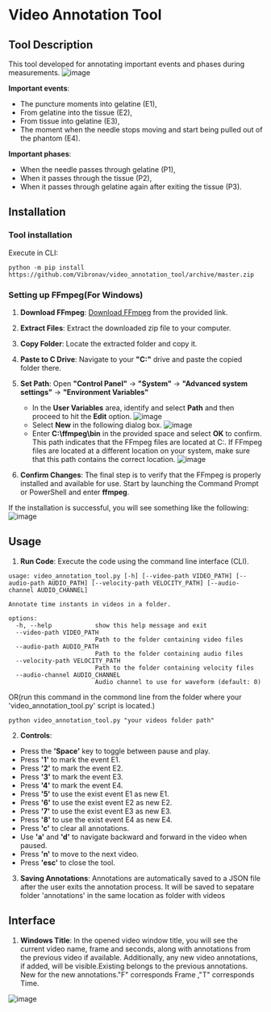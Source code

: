 # Video Annotation Tool

## Tool Description
This tool developed for annotating important events and phases during measurements. 
![image](https://github.com/OranHamza/video_annotation_tool/assets/127665894/d607e94e-4445-4b22-989f-3a807da1af1b)

**Important events**: 
- The puncture moments into gelatine (E1),
- From gelatine into the tissue (E2), 
- From tissue into gelatine (E3), 
- The moment when the needle stops moving and start being pulled out of the phantom (E4).

**Important phases**: 
- When the needle passes through gelatine (P1), 
- When it passes through the tissue (P2), 
- When it passes through gelatine again after exiting the tissue (P3).

## Installation

### Tool installation

Execute in CLI:

```python -m pip install https://github.com/Vibronav/video_annotation_tool/archive/master.zip```

### Setting up FFmpeg(For Windows)

1. **Download FFmpeg**: [Download FFmpeg](https://drive.google.com/drive/folders/1_xW8WYHzj_xRmdIu2VqPdSPr1Pb3jqtQ?usp=sharing) from the provided link.
2. **Extract Files**: Extract the downloaded zip file to your computer.
3. **Copy Folder**: Locate the extracted folder and copy it.
4. **Paste to C Drive**: Navigate to your **"C:"** drive and paste the copied folder there.
5. **Set Path**: Open **"Control Panel"** -> **"System"** -> **"Advanced system settings"** -> **"Environment Variables"**
   - In the **User Variables** area, identify and select **Path** and then proceed to hit the **Edit** option.
    ![image](https://github.com/OranHamza/video_annotation_tool/assets/127665894/8bcde9f4-acee-41f5-9198-275cae2a6caf)
   - Select **New** in the following dialog box.
     ![image](https://github.com/OranHamza/video_annotation_tool/assets/127665894/1dffbf72-6363-4ca6-b9b4-35dd3cc0f995)
   - Enter **C:\ffmpeg\bin** in the provided space and select **OK** to confirm. This path indicates that the FFmpeg files are located at C:\. If FFmpeg files are located at a different location on your system, make sure that this path contains the correct location.
     ![image](https://github.com/OranHamza/video_annotation_tool/assets/127665894/d0f1bbad-a58c-4c52-b6b0-97c145e92a7e)

7. **Confirm Changes**: The final step is to verify that the FFmpeg is properly installed and available for use.
Start by launching the Command Prompt or PowerShell and enter **ffmpeg**.

If the installation is successful, you will see something like the following:
![image](https://github.com/OranHamza/video_annotation_tool/assets/127665894/e288813e-d773-4e91-8c1b-87da5153d781)

## Usage

1. **Run Code**: Execute the code using the command line interface (CLI).

```
usage: video_annotation_tool.py [-h] [--video-path VIDEO_PATH] [--audio-path AUDIO_PATH] [--velocity-path VELOCITY_PATH] [--audio-channel AUDIO_CHANNEL]                                                                   

Annotate time instants in videos in a folder.

options:
  -h, --help            show this help message and exit
  --video-path VIDEO_PATH
                        Path to the folder containing video files
  --audio-path AUDIO_PATH
                        Path to the folder containing audio files
  --velocity-path VELOCITY_PATH
                        Path to the folder containing velocity files
  --audio-channel AUDIO_CHANNEL
                        Audio channel to use for waveform (default: 0)
```

OR(run this command in the commond line from the folder where your 'video_annotation_tool.py' script is located.)

```python video_annotation_tool.py "your videos folder path"```

2. **Controls**:
- Press the **'Space'** key to toggle between pause and play.
- Press **'1'** to mark the event E1.
- Press **'2'** to mark the event E2.
- Press **'3'** to mark the event E3.
- Press **'4'** to mark the event E4.
- Press **'5'** to use the exist event E1 as new E1.
- Press **'6'** to use the exist event E2 as new E2.
- Press **'7'** to use the exist event E3 as new E3.
- Press **'8'** to use the exist event E4 as new E4.
- Press **'c'** to clear all annotations.
- Use **'a'** and **'d'** to navigate backward and forward in the video when paused.
- Press **'n'** to move to the next video.
- Press **'esc'** to close the tool.

3. **Saving Annotations**: Annotations are automatically saved to a JSON file after the user exits the annotation process. It will be saved to sepatare folder 'annotations' in the same location as folder with videos

## Interface

1. **Windows Title**: In the opened video window title, you will see the current video name, frame and seconds, along with annotations from the previous video if available. Additionally, any new video annotations, if added, will be visible.Existing belongs to the previous annotations. New for the new annotations."F" corresponds Frame ,"T" corresponds Time.

![image](https://github.com/OranHamza/video_annotation_tool/assets/127665894/d157ab45-d45c-4261-a52f-cc72019ff558)




